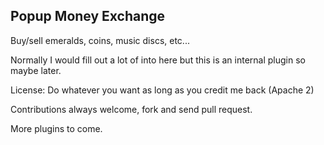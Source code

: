## Popup Money Exchange

Buy/sell emeralds, coins, music discs, etc...

Normally I would fill out a lot of into here but this is an internal plugin
so maybe later.

License: Do whatever you want as long as you credit me back (Apache 2)

Contributions always welcome, fork and send pull request.

More plugins to come.
